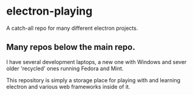 # electron-playing
A catch-all repo for many different electron projects.
## Many repos below the main repo.
I have several development laptops, a new one with Windows and sever older 'recycled' ones running Fedora and Mint.  

This repository is simply a storage place for playing with and learning electron and various web frameworks inside of it.
